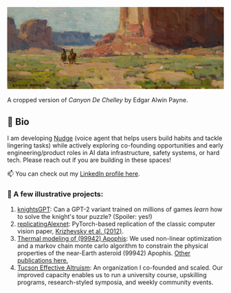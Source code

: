 <img src="canyon_de_chelley_payne_trunc.jpeg">

A cropped version of *Canyon De Chelley* by Edgar Alwin Payne.

## 👋 Bio
I am developing [Nudge](https://givemeanudge.com/) (voice agent that helps users build habits and tackle lingering tasks) while actively exploring co-founding opportunities and early engineering/product roles in AI data infrastructure, safety systems, or hard tech. Please reach out if you are building in these spaces!

📫 You can check out my [LinkedIn profile here](https://www.linkedin.com/in/satpathyakash/).

### 👾 A few illustrative projects:
1. [knightsGPT](https://github.com/AsteroidHunter/knightsGPT): Can a GPT-2 variant trained on millions of games *learn* how to solve the knight's tour puzzle? (Spoiler: yes!)
2. [replicatingAlexnet](https://github.com/AsteroidHunter/replicatingAlexnet): PyTorch-based replication of the classic computer vision paper, [Krizhevsky et al. (2012)](https://proceedings.neurips.cc/paper_files/paper/2012/file/c399862d3b9d6b76c8436e924a68c45b-Paper.pdf).
3. [Thermal modeling of (99942) Apophis](https://iopscience.iop.org/article/10.3847/PSJ/ac66d1): We used non-linear optimization and a markov chain monte carlo algorithm to constrain the physical properties of the near-Earth asteroid (99942) Apophis. [Other publications here.](https://scholar.google.com/citations?user=WGDJUkoAAAAJ&hl=en)
4. [Tucson Effective Altruism](https://linktr.ee/tea_at_ua): An organization I co-founded and scaled. Our improved capacity enables us to run a university course, upskilling programs, research-styled symposia, and weekly community events.

<!--
**AsteroidHunter/AsteroidHunter** is a ✨ _special_ ✨ repository because its `README.md` (this file) appears on your GitHub profile.

Here are some ideas to get you started:

- 🔭 I’m currently working on ...
- 🌱 I’m currently learning ...
- 👯 I’m looking to collaborate on ...
- 🤔 I’m looking for help with ...
- 💬 Ask me about ...
- 📫 How to reach me: ...
- 😄 Pronouns: ...
- ⚡ Fun fact: ...
-->
